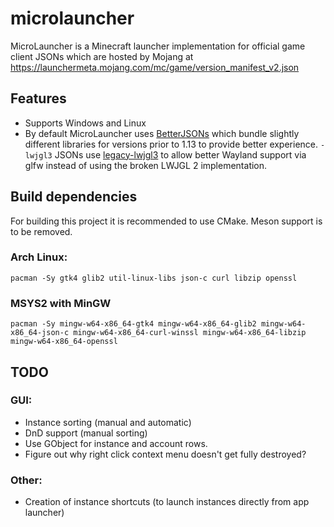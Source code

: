 # microlauncher

MicroLauncher is a Minecraft launcher implementation for official game client JSONs which are hosted by Mojang at https://launchermeta.mojang.com/mc/game/version_manifest_v2.json

## Features
- Supports Windows and Linux
- By default MicroLauncher uses [BetterJSONs](https://github.com/MCPHackers/BetterJSONs) which bundle slightly different libraries for versions prior to 1.13 to provide better experience. `-lwjgl3` JSONs use [legacy-lwjgl3](https://github.com/MCPHackers/legacy-lwjgl3) to allow better Wayland support via glfw instead of using the broken LWJGL 2 implementation.

## Build dependencies
For building this project it is recommended to use CMake. Meson support is to be removed.

### Arch Linux:
```
pacman -Sy gtk4 glib2 util-linux-libs json-c curl libzip openssl
```

### MSYS2 with MinGW
```
pacman -Sy mingw-w64-x86_64-gtk4 mingw-w64-x86_64-glib2 mingw-w64-x86_64-json-c mingw-w64-x86_64-curl-winssl mingw-w64-x86_64-libzip mingw-w64-x86_64-openssl
```

## TODO

### GUI:
- Instance sorting (manual and automatic)
- DnD support (manual sorting)
- Use GObject for instance and account rows.
- Figure out why right click context menu doesn't get fully destroyed?

### Other: 
- Creation of instance shortcuts (to launch instances directly from app launcher)